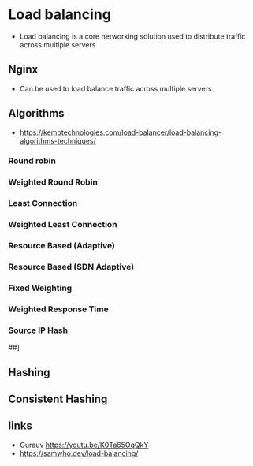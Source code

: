 # Load balancing

- Load balancing is a core networking solution used to distribute traffic across multiple servers

## Nginx

- Can be used to load balance traffic across multiple servers

## Algorithms

- https://kemptechnologies.com/load-balancer/load-balancing-algorithms-techniques/

### Round robin
### Weighted Round Robin
### Least Connection
### Weighted Least Connection
### Resource Based (Adaptive)
### Resource Based (SDN Adaptive)
### Fixed Weighting
### Weighted Response Time
### Source IP Hash
##]  

## Hashing

## Consistent Hashing

## links

- Gurauv https://youtu.be/K0Ta65OqQkY
- https://samwho.dev/load-balancing/